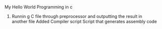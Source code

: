 My Hello World Programming in c
1. Runnin g C file through preprocessor and outputting the result in another file
Added Compiler script
Script that generates assembly code
